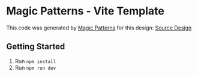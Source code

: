 # Magic Patterns - Vite Template

This code was generated by [Magic Patterns](https://magicpatterns.com) for this design: [Source Design](https://www.magicpatterns.com/c/fdwbzykshszpqfcx5gf8dv)

## Getting Started

1. Run `npm install`
2. Run `npm run dev`
